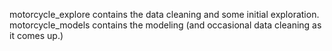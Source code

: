 motorcycle_explore contains the data cleaning and some initial exploration. motorcycle_models contains the modeling (and occasional data cleaning as it comes up.)
